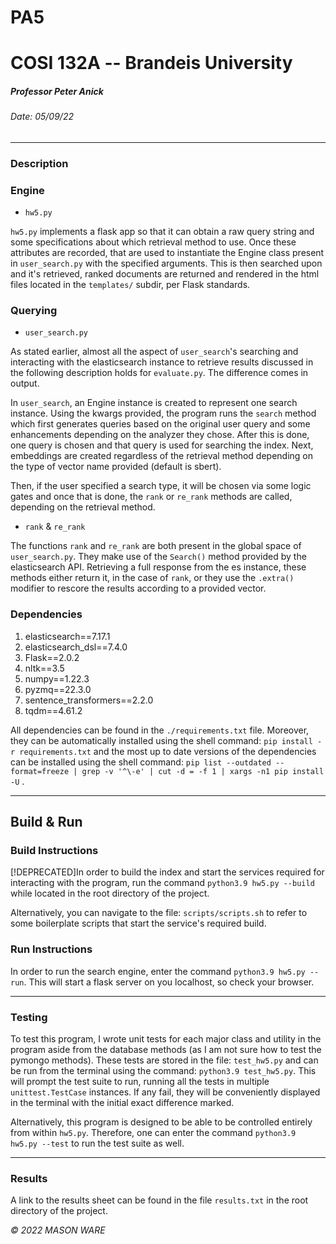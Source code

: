     

PA5
===

COSI 132A -- Brandeis University
================================

##### Professor Peter Anick

###### Date: 05/09/22

* * *

### Description



### Engine

* `hw5.py`

`hw5.py` implements a flask app so that it can obtain a raw query string and some specifications about which retrieval method to use. Once these attributes are recorded, that are
used to instantiate the Engine class present in `user_search.py` with the specified arguments. This is then searched upon and it's retrieved, ranked documents are returned and
rendered in the html files located in the `templates/` subdir, per Flask standards.

### Querying

* `user_search.py`

As stated earlier, almost all the aspect of `user_search`'s searching and interacting with the elasticsearch instance to retrieve results discussed in the following description holds for `evaluate.py`. The difference comes in output.

In `user_search`, an Engine instance is created to represent one search instance. Using the kwargs provided, the program runs the `search` method which first generates queries based on the original user query and some enhancements
depending on the analyzer they chose. After this is done, one query is chosen and that query is used for searching the index. Next, embeddings are created regardless of the retrieval method depending on the type of vector name provided
(default is sbert). 

Then, if the user specified a search type, it will be chosen via some logic gates and once that is done, the `rank` or `re_rank` methods are called, depending on the retrieval method.
  
* `rank` & `re_rank`

The functions `rank` and `re_rank` are both present in the global space of `user_search.py`. They make use of the `Search()` method provided by the elasticsearch API. Retrieving a full
response from the es instance, these methods either return it, in the case of `rank`, or they use the `.extra()` modifier to rescore the results according to a provided vector. 


### Dependencies

1. elasticsearch==7.17.1
2. elasticsearch_dsl==7.4.0
3. Flask==2.0.2
4. nltk==3.5
5. numpy==1.22.3
6. pyzmq==22.3.0
7. sentence_transformers==2.2.0
8. tqdm==4.61.2

All dependencies can be found in the `./requirements.txt` file. Moreover, they can be automatically installed using the shell command: `pip install -r requirements.txt` and the most up to date versions of the dependencies can be installed using the shell command: `pip list --outdated --format=freeze | grep -v '^\-e' | cut -d = -f 1 | xargs -n1 pip install -U` .


* * *

Build & Run
-----------

### Build Instructions

[!DEPRECATED]In order to build the index and start the services required for interacting with the program, run the command `python3.9 hw5.py --build` while located in the root directory of the project. 

Alternatively, you can navigate to the file: `scripts/scripts.sh` to refer to some boilerplate scripts that start the service's required build.

### Run Instructions

In order to run the search engine, enter the command `python3.9 hw5.py --run`. This will start a flask server on you localhost, so check your browser.

* * *

### Testing

To test this program, I wrote unit tests for each major class and utility in the program aside from the database methods (as I am not sure how to test the pymongo methods). These tests are stored in the file: `test_hw5.py` and can be run from the terminal using the command: `python3.9 test_hw5.py`. This will prompt the test suite to run, running all the tests in multiple `unittest.TestCase` instances. If any fail, they will be conveniently displayed in the terminal with the initial exact difference marked.

Alternatively, this program is designed to be able to be controlled entirely from within `hw5.py`. Therefore, one can enter the command `python3.9 hw5.py --test` to run the test suite as well.

* * *

### Results

A link to the results sheet can be found in the file `results.txt` in the root directory of the project. 

_© 2022 MASON WARE_

